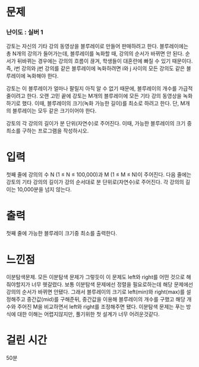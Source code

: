 # 문제

### 난이도 : 실버 1

강토는 자신의 기타 강의 동영상을 블루레이로 만들어 판매하려고 한다. 블루레이에는 총 N개의 강의가 들어가는데, 블루레이를 녹화할 때, 강의의 순서가 바뀌면 안 된다. 순서가 뒤바뀌는 경우에는 강의의 흐름이 끊겨, 학생들이 대혼란에 빠질 수 있기 때문이다. 즉, i번 강의와 j번 강의를 같은 블루레이에 녹화하려면 i와 j 사이의 모든 강의도 같은 블루레이에 녹화해야 한다.

강토는 이 블루레이가 얼마나 팔릴지 아직 알 수 없기 때문에, 블루레이의 개수를 가급적 줄이려고 한다. 오랜 고민 끝에 강토는 M개의 블루레이에 모든 기타 강의 동영상을 녹화하기로 했다. 이때, 블루레이의 크기(녹화 가능한 길이)를 최소로 하려고 한다. 단, M개의 블루레이는 모두 같은 크기이어야 한다.

강토의 각 강의의 길이가 분 단위(자연수)로 주어진다. 이때, 가능한 블루레이의 크기 중 최소를 구하는 프로그램을 작성하시오.

# 입력

첫째 줄에 강의의 수 N (1 ≤ N ≤ 100,000)과 M (1 ≤ M ≤ N)이 주어진다. 다음 줄에는 강토의 기타 강의의 길이가 강의 순서대로 분 단위로(자연수)로 주어진다. 각 강의의 길이는 10,000분을 넘지 않는다.

# 출력

첫째 줄에 가능한 블루레이 크기중 최소를 출력한다.

# 느낀점

이분탐색문제. 모든 이분탐색 문제가 그렇듯이 이 문제도 left와 right를 어떤 것으로 해줘야할지가 너무 헷갈렸다. 보통 이분탐색 문제에선 정렬을 필요로하는데 해당 문제에선 강의의 순서가 바뀌면 안됐다. 그래서 블루레이의 크기로 left(min)와 right(max)를 설정해주고 중간값(mid)를 구해준뒤, 중간값을 이용해 블루레이의 개수를 구했고 해당 개수와 주어진 M을 비교하면서 left와 right를 조정해주면 됐다. 이분탐색 문제는 푸는 방식에 대한 이해는 어렵지않지만, 풀기위한 첫 설계가 너무 어려운것같다.

# 걸린 시간

50분
